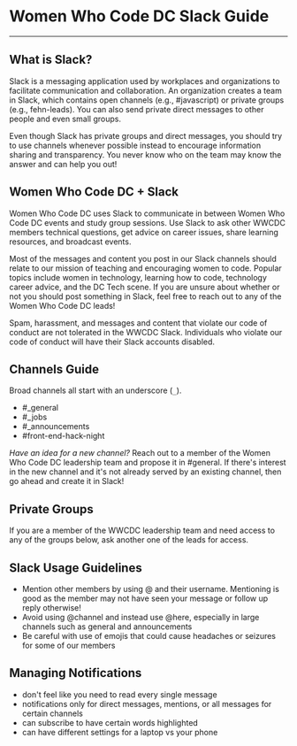 # Women Who Code DC Slack Guide  

---

## What is Slack?

Slack is a messaging application used by workplaces and organizations to facilitate communication and collaboration. An organization creates a team in Slack, which contains open channels (e.g., #javascript) or private groups (e.g., fehn-leads). You can also send private direct messages to other people and even small groups. 

Even though Slack has private groups and direct messages, you should try to use channels whenever possible instead to encourage information sharing and transparency. You never know who on the team may know the answer and can help you out!

## Women Who Code DC + Slack

Women Who Code DC uses Slack to communicate in between Women Who Code DC events and study group sessions. Use Slack to ask other WWCDC members technical questions, get advice on career issues, share learning resources, and broadcast events. 

Most of the messages and content you post in our Slack channels should relate to our mission of teaching and encouraging women to code. Popular topics include women in technology, learning how to code, technology career advice, and the DC Tech scene. If you are unsure about whether or not you should post something in Slack, feel free to reach out to any of the Women Who Code DC leads!

Spam, harassment, and messages and content that violate our code of conduct are not tolerated in the WWCDC Slack. Individuals who violate our code of conduct will have their Slack accounts disabled. 

## Channels Guide

Broad channels all start with an underscore (`_`).

- #_general
- #_jobs
- #_announcements
- #front-end-hack-night

*Have an idea for a new channel?* Reach out to a member of the Women Who Code DC leadership team and propose it in #general. If there's interest in the new channel and it's not already served by an existing channel, then go ahead and create it in Slack!

## Private Groups

If you are a member of the WWCDC leadership team and need access to any of the groups below, ask another one of the leads for access.

## Slack Usage Guidelines

- Mention other members by using @ and their username. Mentioning is good as the member may not have seen your message or follow up reply otherwise!
- Avoid using @channel and instead use @here, especially in large channels such as general and announcements
- Be careful with use of emojis that could cause headaches or seizures for some of our members

## Managing Notifications
- don't feel like you need to read every single message
- notifications only for direct messages, mentions, or all messages for certain channels
- can subscribe to have certain words highlighted
- can have different settings for a laptop vs your phone